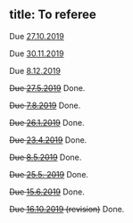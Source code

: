 title: To referee
---

Due [27.10.2019](shahbazi2019)

Due [30.11.2019](pitrik2019)

Due [8.12.2019](podsedkowska2019)


<del>Due [27.5.2019](gzyl2019)</del> Done.


<del>Due [7.8.2019](carlen2019)</del> Done.

<del>Due [26.1.2019](gour2019)</del> Done.

<del>Due [23.4.2019](molnar2019)</del> Done.

<del>Due [8.5.2019](labuschagne2019)</del> Done.


<del>Due [25.5. 2019](haapasalo2019)</del> Done.

<del>Due [15.6.2019](aray2019)</del>  Done.

<del>Due [16.10.2019](carlen2019) (revision)</del>  Done.

